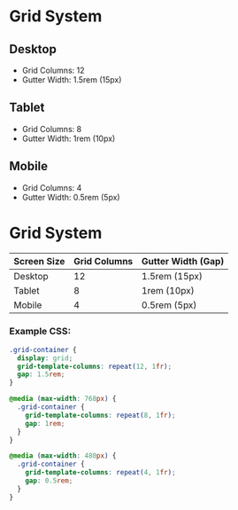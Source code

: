 # Grid System

## Desktop
- Grid Columns: 12
- Gutter Width: 1.5rem (15px)

## Tablet
- Grid Columns: 8
- Gutter Width: 1rem (10px)

## Mobile
- Grid Columns: 4
- Gutter Width: 0.5rem (5px)

# Grid System

| Screen Size | Grid Columns | Gutter Width (Gap) |
|-------------|--------------|--------------------|
| Desktop     | 12           | 1.5rem (15px)      |
| Tablet      | 8            | 1rem (10px)        |
| Mobile      | 4            | 0.5rem (5px)       |

### Example CSS:
```css
.grid-container {
  display: grid;
  grid-template-columns: repeat(12, 1fr);
  gap: 1.5rem;
}

@media (max-width: 768px) {
  .grid-container {
    grid-template-columns: repeat(8, 1fr);
    gap: 1rem;
  }
}

@media (max-width: 480px) {
  .grid-container {
    grid-template-columns: repeat(4, 1fr);
    gap: 0.5rem;
  }
}